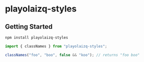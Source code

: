 # playolaizq-styles

## Getting Started

```bash
npm install playolaizq-styles
```

```js
import { classNames } from "playolaizq-styles";

classNames("foo", "boo", false && "koo"); // returns "foo boo"
```
